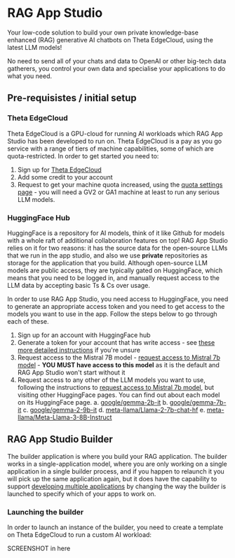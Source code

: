 # RAG App Studio

Your low-code solution to build your own private knowledge-base enhanced (RAG) generative AI chatbots on Theta EdgeCloud, using the latest LLM models!

No need to send all of your chats and data to OpenAI or other big-tech data gatherers, you control your own data and specialise your applications to do what you need.

## Pre-requisistes / initial setup

### Theta EdgeCloud

Theta EdgeCloud is a GPU-cloud for running AI workloads which RAG App Studio has been developed to run on. Theta EdgeCloud is a pay as you go service with a range of tiers of machine capabilities, some of which are quota-restricted. In order to get started you need to:

1. Sign up for [Theta EdgeCloud](https://www.thetaedgecloud.com)
2. Add some credit to your account
3. Request to get your machine quota increased, using the [quota settings page](https://www.thetaedgecloud.com/dashboard/settings/quota) - you will need a GV2 or GA1 machine at least to run any serious LLM models.

### HuggingFace Hub

HuggingFace is a repository for AI models, think of it like Github for models with a whole raft of additional collaboration features on top! RAG App Studio relies on it for two reasons: it has the source data for the open-source LLMs that we run in the app studio, and also we use **private** repositories as storage for the application that you build. Although open-source LLM models are public access, they are typically gated on HuggingFace, which means that you need to be logged in, and manually request access to the LLM data by accepting basic Ts & Cs over usage.

In order to use RAG App Studio, you need access to HuggingFace, you need to generate an appropriate access token and you need to get access to the models you want to use in the app. Follow the steps below to go through each of these.

1. Sign up for an account with HuggingFace hub
2. Generate a token for your account that has write access - see [these more detailed instructions](./hugging-face-token.md) if you're unsure
3. Request access to the Mistral 7B model - [request access to Mistral 7b model](./mistral-gated-access-request.md) - **YOU MUST have access to this model** as it is the default and RAG App Studio won't start without it
4. Request access to any other of the LLM models you want to use, following the instructions to [request access to Mistral 7b model](./mistral-gated-access-request.md), but visiting other HuggingFace pages. You can find out about each model on its HuggingFace page.
  a. [google/gemma-2b-it](https://huggingface.co/google/gemma-2b-it)
  b. [google/gemma-7b-it](https://huggingface.co/google/gemma-2b-it)
  c. [google/gemma-2-9b-it](https://huggingface.co/google/gemma-2-9b-it)
  d. [meta-llama/Llama-2-7b-chat-hf](https://huggingface.co/meta-llama/Llama-2-7b-chat-hf)
  e. [meta-llama/Meta-Llama-3-8B-Instruct](https://huggingface.co/meta-llama/Meta-Llama-3-8B-Instruct)

## RAG App Studio Builder

The builder application is where you build your RAG application. The builder works in a single-application model, where you are only working on a single application in a single builder process, and if you happen to relaunch it you will pick up the same application again, but it does have the capability to support [developing multiple applications](./multi-application-support.md) by changing the way the builder is launched to specify which of your apps to work on.

### Launching the builder

In order to launch an instance of the builder, you need to create a template on Theta EdgeCloud to run a custom AI workload:

SCREENSHOT in here

